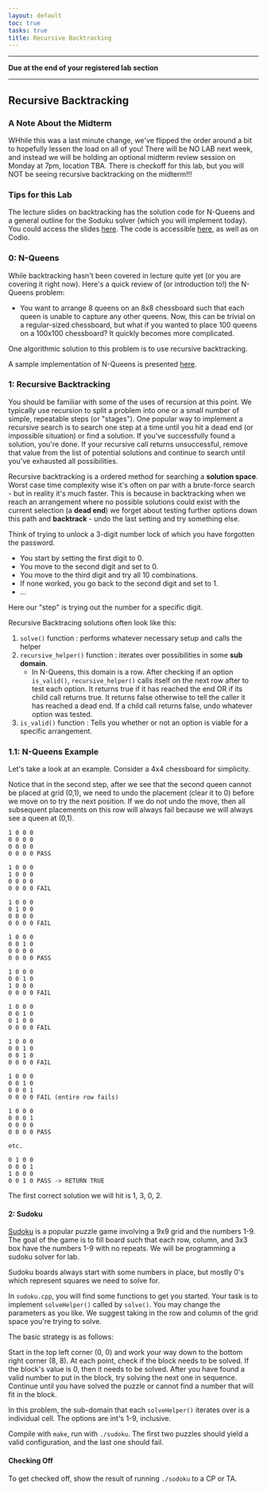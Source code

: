 ```yaml
---
layout: default
toc: true
tasks: true
title: Recursive Backtracking
---
```


---

**Due at the end of your registered lab section**

---

## Recursive Backtracking

### A Note About the Midterm
WHhile this was a last minute change, we've flipped the order around a bit to hopefully lessen the load on all of you! There will be NO LAB next week, and instead we will be holding an optional midterm review session on Monday at 7pm, location TBA. There is checkoff for this lab, but you will NOT be seeing recursive backtracking on the midterm!!!

### Tips for this Lab

The lecture slides on backtracking has the solution code for N-Queens and a general outline for the Soduku solver
(which you will implement today). You could access the slides [here](https://ee.usc.edu/~redekopp/cs104/slides/L12_BacktrackingSearch.pdf).
The code is accessible [here](assets/resources.zip), as well as on Codio.

### 0: N-Queens

While backtracking hasn't been covered in lecture quite yet (or you are covering it right now). Here's a quick review of (or introduction to!)  the N-Queens problem:
+ You want to arrange 8 queens on an 8x8 chessboard such that each queen is unable to capture any other queens. Now, this can be trivial on a regular-sized chessboard, but what if you wanted to place 100 queens on a 100x100 chessboard? It quickly becomes more complicated.

One algorithmic solution to this problem is to use recursive backtracking.

A sample implementation of N-Queens is presented [here](https://godbolt.org/z/Y3WvqPK8e).


### 1: Recursive Backtracking

You should be familiar with some of the uses of recursion at this point. We typically use recursion to split a problem into one or a small number of simple, repeatable steps (or "stages"). One popular way to implement a recursive search is to search one step at a time until you hit a dead end (or impossible situation) or find a solution. If you've successfully found a solution, you're done. If your recursive call returns unsuccessful, remove that value from the list of potential solutions and continue to search until you've exhausted all possibilities.

Recursive backtracking is a ordered method for searching a **solution space**. Worst case time complexity wise it's often on par with a brute-force search - but in reality it's much faster. This is because in backtracking when we reach an arrangement where no possible solutions could exist with the current selection (a **dead end**) we forget about testing further options down this path and **backtrack** - undo the last setting and try something else.

Think of trying to unlock a 3-digit number lock of which you have forgotten the password.

- You start by setting the first digit to 0.
- You move to the second digit and set to 0.
- You move to the third digit and try all 10 combinations.
- If none worked, you go back to the second digit and set to 1.
- ...

Here our "step" is trying out the number for a specific digit.

Recursive Backtracing solutions often look like this:

1. `solve()` function : performs whatever necessary setup and calls the helper
2. `recursive_helper()` function : iterates over possibilities in some **sub domain**.
	+ In N-Queens, this domain is a row. After checking if an option `is_valid()`, `recursive_helper()` calls itself on the next row after to test each option. It returns true if it has reached the end OR if its child call returns true. It returns false otherwise to tell the caller it has reached a dead end. If a child call returns false, undo whatever option was tested.
3. `is_valid()` function : Tells you whether or not an option is viable for a specific arrangement.

### 1.1: N-Queens Example

Let's take a look at an example. Consider a 4x4 chessboard for simplicity.

Notice that in the second step, after we see that the second queen cannot be placed at grid (0,1), we need to undo the placement (clear it to 0) before we move on to try the next position. If we do not undo the move, then all subsequent placements on this row will always fail because we will always see a queen at (0,1).


```
1 0 0 0
0 0 0 0
0 0 0 0
0 0 0 0 PASS

1 0 0 0
1 0 0 0
0 0 0 0
0 0 0 0 FAIL

1 0 0 0
0 1 0 0
0 0 0 0
0 0 0 0 FAIL

1 0 0 0
0 0 1 0
0 0 0 0
0 0 0 0 PASS

1 0 0 0
0 0 1 0
1 0 0 0
0 0 0 0 FAIL

1 0 0 0
0 0 1 0
0 1 0 0
0 0 0 0 FAIL

1 0 0 0
0 0 1 0
0 0 1 0
0 0 0 0 FAIL

1 0 0 0
0 0 1 0
0 0 0 1
0 0 0 0 FAIL (entire row fails)

1 0 0 0
0 0 0 1
0 0 0 0
0 0 0 0 PASS

etc.

0 1 0 0
0 0 0 1
1 0 0 0
0 0 1 0 PASS -> RETURN TRUE
```

The first correct solution we will hit is 1, 3, 0, 2.


#### 2: Sudoku

[Sudoku](http://www.websudoku.com/) is a popular puzzle game involving a 9x9 grid and the numbers 1-9. The goal of the game is to fill board such that each row, column, and 3x3 box have the numbers 1-9 with no repeats. We will be programming a sudoku solver for lab.

Sudoku boards always start with some numbers in place, but mostly 0's which represent squares we need to solve for.

In `sudoku.cpp`, you will find some functions to get you started. Your task is to implement `solveHelper()` called by `solve()`. You may change the parameters as you like. We suggest taking in the row and column of the grid space you're trying to solve.

The basic strategy is as follows:

Start in the top left corner (0, 0) and work your way down to the bottom right corner (8, 8). At each point, check if the block needs to be solved. If the block's value is 0, then it needs to be solved. After you have found a valid number to put in the block, try solving the next one in sequence. Continue until you have solved the puzzle or cannot find a number that will fit in the block.

In this problem, the sub-domain that each `solveHelper()` iterates over is a individual cell. The options are int's 1-9, inclusive.

Compile with `make`, run with `./sudoku`. The first two puzzles should yield a valid configuration, and the last one should fail.

#### Checking Off

To get checked off, show the result of running `./sodoku` to a CP or TA.



